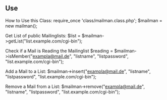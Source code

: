 Use
---

How to Use this Class:
	require_once 'class/mailman.class.php';
	$mailman = new mailman();

Get List of public Mailinglists:
	$list = $mailman->getList("list.example.com/cgi-bin");

Check if a Mail is Reading the Mailinglist
	$reading = $mailman->isMember("exampla@mail.de", "listname", "listpassword", "list.example.com/cgi-bin");

Add a Mail to a List:
	$mailman->insert("exampla@mail.de", "listname", "listpassword", "list.example.com/cgi-bin");

Remove a Mail from a List:
	$mailman->remove("exampla@mail.de", "listname", "listpassword", "list.example.com/cgi-bin");




